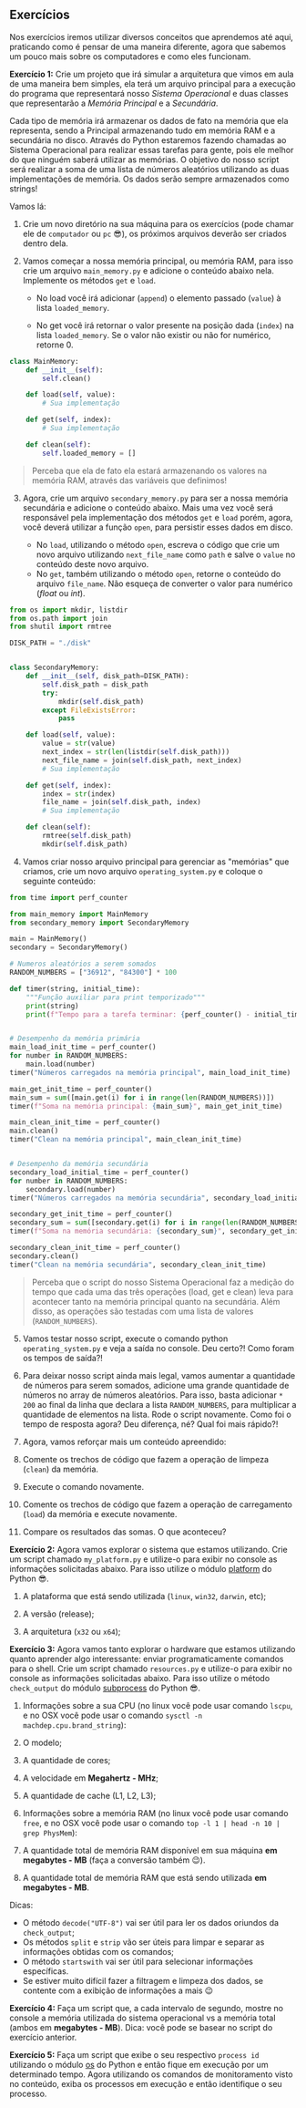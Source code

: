 ## Exercícios

Nos exercícios iremos utilizar diversos conceitos que aprendemos até aqui, praticando como é pensar de uma maneira diferente, agora que sabemos um pouco mais sobre os computadores e como eles funcionam.

**Exercício 1:** Crie um projeto que irá simular a arquitetura que vimos em aula de uma maneira bem simples, ela terá um arquivo principal para a execução do programa que representará nosso _Sistema Operacional_ e duas classes que representarão a _Memória Principal_ e a _Secundária_.

Cada tipo de memória irá armazenar os dados de fato na memória que ela representa, sendo a Principal armazenando tudo em memória RAM e a secundária no disco. Através do Python estaremos fazendo chamadas ao Sistema Operacional para realizar essas tarefas para gente, pois ele melhor do que ninguém saberá utilizar as memórias. O objetivo do nosso script será realizar a soma de uma lista de números aleatórios utilizando as duas implementações de memória. Os dados serão sempre armazenados como strings!

Vamos lá:

1. Crie um novo diretório na sua máquina para os exercícios (pode chamar ele de `computador` ou `pc` 😎), os próximos arquivos deverão ser criados dentro dela.

2. Vamos começar a nossa memória principal, ou memória RAM, para isso crie um arquivo `main_memory.py` e adicione o conteúdo abaixo nela. Implemente os métodos `get` e `load`.

    - No load você irá adicionar (`append`) o elemento passado (`value`) à lista `loaded_memory`.

    - No get você irá retornar o valor presente na posição dada (`index`) na lista `loaded_memory`. Se o valor não existir ou não for numérico, retorne 0.

```py
class MainMemory:
    def __init__(self):
        self.clean()

    def load(self, value):
        # Sua implementação

    def get(self, index):
        # Sua implementação

    def clean(self):
        self.loaded_memory = []
```
>Perceba que ela de fato ela estará armazenando os valores na memória RAM, através das variáveis que definimos!

3. Agora, crie um arquivo `secondary_memory.py` para ser a nossa memória secundária e adicione o conteúdo abaixo. Mais uma vez você será responsável pela implementação dos métodos `get` e `load` porém, agora, você deverá utilizar a função `open`, para persistir esses dados em disco.

    - No `load`, utilizando o método `open`, escreva o código que crie um novo arquivo utilizando `next_file_name` como `path` e salve o `value` no conteúdo deste novo arquivo.
    - No `get`, também utilizando o método `open`, retorne o conteúdo do arquivo `file_name`. Não esqueça de converter o valor para numérico (_float_ ou _int_).

```py
from os import mkdir, listdir
from os.path import join
from shutil import rmtree

DISK_PATH = "./disk"


class SecondaryMemory:
    def __init__(self, disk_path=DISK_PATH):
        self.disk_path = disk_path
        try:
            mkdir(self.disk_path)
        except FileExistsError:
            pass

    def load(self, value):
        value = str(value)
        next_index = str(len(listdir(self.disk_path)))
        next_file_name = join(self.disk_path, next_index)
        # Sua implementação

    def get(self, index):
        index = str(index)
        file_name = join(self.disk_path, index)
        # Sua implementação

    def clean(self):
        rmtree(self.disk_path)
        mkdir(self.disk_path)
```

4. Vamos criar nosso arquivo principal para gerenciar as "memórias" que criamos, crie um novo arquivo `operating_system.py` e coloque o seguinte conteúdo:

```py
from time import perf_counter

from main_memory import MainMemory
from secondary_memory import SecondaryMemory

main = MainMemory()
secondary = SecondaryMemory()

# Numeros aleatórios a serem somados
RANDOM_NUMBERS = ["36912", "84300"] * 100

def timer(string, initial_time):
    """Função auxiliar para print temporizado"""
    print(string)
    print(f"Tempo para a tarefa terminar: {perf_counter() - initial_time:6f}\n")


# Desempenho da memória primária
main_load_init_time = perf_counter()
for number in RANDOM_NUMBERS:
    main.load(number)
timer("Números carregados na memória principal", main_load_init_time)

main_get_init_time = perf_counter()
main_sum = sum([main.get(i) for i in range(len(RANDOM_NUMBERS))])
timer(f"Soma na memória principal: {main_sum}", main_get_init_time)

main_clean_init_time = perf_counter()
main.clean()
timer("Clean na memória principal", main_clean_init_time)


# Desempenho da memória secundária
secondary_load_initial_time = perf_counter()
for number in RANDOM_NUMBERS:
    secondary.load(number)
timer("Números carregados na memória secundária", secondary_load_initial_time)

secondary_get_init_time = perf_counter()
secondary_sum = sum([secondary.get(i) for i in range(len(RANDOM_NUMBERS))])
timer(f"Soma na memória secundária: {secondary_sum}", secondary_get_init_time)

secondary_clean_init_time = perf_counter()
secondary.clean()
timer("Clean na memória secundária", secondary_clean_init_time)
```

>Perceba que o script do nosso Sistema Operacional faz a medição do tempo que cada uma das três operações (load, get e clean) leva para acontecer tanto na memória principal quanto na secundária. Além disso, as operações são testadas com uma lista de valores (`RANDOM_NUMBERS`).

5. Vamos testar nosso script, execute o comando python `operating_system.py` e veja a saída no console. Deu certo?! Como foram os tempos de saída?!

6. Para deixar nosso script ainda mais legal, vamos aumentar a quantidade de números para serem somados, adicione uma grande quantidade de números no array de números aleatórios. Para isso, basta adicionar `* 200` ao final da linha que declara a lista `RANDOM_NUMBERS`, para multiplicar a quantidade de elementos na lista. Rode o script novamente. Como foi o tempo de resposta agora? Deu diferença, né? Qual foi mais rápido?!

7. Agora, vamos reforçar mais um conteúdo apreendido:

8. Comente os trechos de código que fazem a operação de limpeza (`clean`) da memória.

9. Execute o comando novamente.

10. Comente os trechos de código que fazem a operação de carregamento (`load`) da memória e execute novamente.

11. Compare os resultados das somas. O que aconteceu?

**Exercício 2:** Agora vamos explorar o sistema que estamos utilizando. Crie um script chamado `my_platform.py` e utilize-o para exibir no console as informações solicitadas abaixo. Para isso utilize o módulo [platform](https://docs.python.org/3/library/platform.html) do Python 😎.

1. A plataforma que está sendo utilizada (`linux`, `win32`, `darwin`, etc);

2. A versão (release);

3. A arquitetura (`x32` ou `x64`);

**Exercício 3:** Agora vamos tanto explorar o hardware que estamos utilizando quanto aprender algo interessante: enviar programaticamente comandos para o shell. Crie um script chamado `resources.py` e utilize-o para exibir no console as informações solicitadas abaixo. Para isso utilize o método `check_output` do módulo [subprocess](https://docs.python.org/3/library/subprocess.html) do Python 😎.

1. Informações sobre a sua CPU (no linux você pode usar comando `lscpu`, e no OSX você pode usar o comando `sysctl -n machdep.cpu.brand_string`):

2. O modelo;

3. A quantidade de cores;

4. A velocidade em **Megahertz - MHz**;

5. A quantidade de cache (L1, L2, L3);

6. Informações sobre a memória RAM (no linux você pode usar comando `free`, e no OSX você pode usar o comando `top -l 1 | head -n 10 | grep PhysMem`):

7. A quantidade total de memória RAM disponível em sua máquina **em megabytes - MB** (faça a conversão também 😉).

8. A quantidade total de memória RAM que está sendo utilizada **em megabytes - MB**.

Dicas:

- O método `decode("UTF-8")` vai ser útil para ler os dados oriundos da `check_output`;
- Os métodos `split` e `strip` vão ser úteis para limpar e separar as informações obtidas com os comandos;
- O método `startswith` vai ser útil para selecionar informações específicas.
- Se estiver muito difícil fazer a filtragem e limpeza dos dados, se contente com a exibição de informações a mais 😉

**Exercício 4:** Faça um script que, a cada intervalo de segundo, mostre no console a memória utilizada do sistema operacional vs a memória total (ambos em **megabytes - MB**). Dica: você pode se basear no script do exercício anterior.

**Exercício 5:** Faça um script que exibe o seu respectivo `process id` utilizando o módulo [os](https://docs.python.org/3/library/os.html) do Python e então fique em execução por um determinado tempo. Agora utilizando os comandos de monitoramento visto no conteúdo, exiba os processos em execução e então identifique o seu processo.